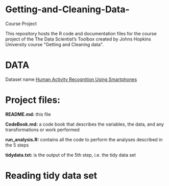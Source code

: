 # Getting-and-Cleaning-Data-
Course Project

This repository hosts the R code and documentation files for the course project of the The Data Scientist’s Toolbox created by Johns Hopkins University 
course "Getting and Cleaning data".
# DATA
Dataset name <a href="https://d396qusza40orc.cloudfront.net/getdata%2Fprojectfiles%2FUCI%20HAR%20Dataset.zip">Human Activity Recognition Using Smartphones</a>

# Project files: 

<strong>README.md:</strong> this file

<strong>CodeBook.md:</strong> a code book that describes the variables, the data, and any transformations or work performed

 <strong>run_analysis.R:</strong> contains all the code to perform the analyses described in the 5 steps

 <strong>tidydata.txt:</strong> is the output of the 5th step, i.e. the tidy data set
 
# Reading tidy data set

